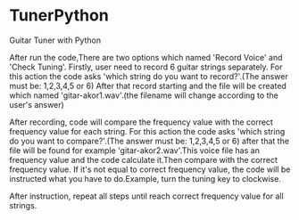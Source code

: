 # TunerPython
Guitar Tuner with Python

After run the code,There are two options which named 'Record Voice' and 'Check Tuning'.
Firstly, user need to record 6 guitar strings separately.
For this action the code asks 'which string do you want to record?'.(The answer must be: 1,2,3,4,5 or 6)
After that record starting and the file will be created which named 'gitar-akor1.wav'.(the filename will change according to the user's answer)

After recording, code will compare the frequency value with the correct frequency value for each string.
For this action the code asks 'which string do you want to compare?'.(The answer must be: 1,2,3,4,5 or 6)
after that the file will be found for example 'gitar-akor2.wav'.This voice file has an frequency value and the code calculate it.Then compare with the correct frequency value.
If it's not equal to correct frequency value, the code will be instructed what you have to do.Example, turn the tuning key to clockwise.

After instruction, repeat all steps until reach correct frequency value for all strings.
